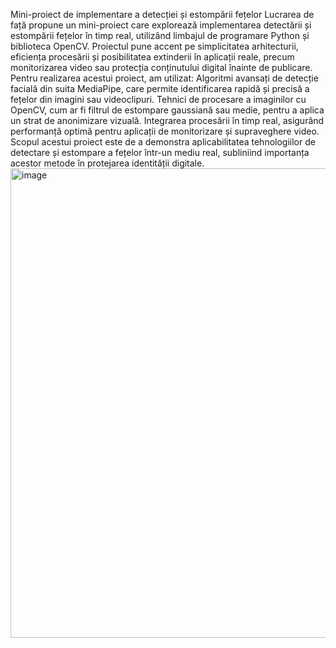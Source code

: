 Mini-proiect de implementare a detecției și estompării fețelor
Lucrarea de față propune un mini-proiect care explorează implementarea detectării și estompării fețelor în timp real, utilizând limbajul de programare Python și biblioteca OpenCV. Proiectul pune accent pe simplicitatea arhitecturii, eficiența procesării și posibilitatea extinderii în aplicații reale, precum monitorizarea video sau protecția conținutului digital înainte de publicare.
Pentru realizarea acestui proiect, am utilizat:
Algoritmi avansați de detecție facială din suita MediaPipe, care permite identificarea rapidă și precisă a fețelor din imagini sau videoclipuri.
Tehnici de procesare a imaginilor cu OpenCV, cum ar fi filtrul de estompare gaussiană sau medie, pentru a aplica un strat de anonimizare vizuală.
Integrarea procesării în timp real, asigurând performanță optimă pentru aplicații de monitorizare și supraveghere video.
Scopul acestui proiect este de a demonstra aplicabilitatea tehnologiilor de detectare și estompare a fețelor într-un mediu real, subliniind importanța acestor metode în protejarea identității digitale. 
<img width="536" height="751" alt="image" src="https://github.com/user-attachments/assets/6ac5f421-2882-4a09-9b9c-003a7dfc52cb" />
